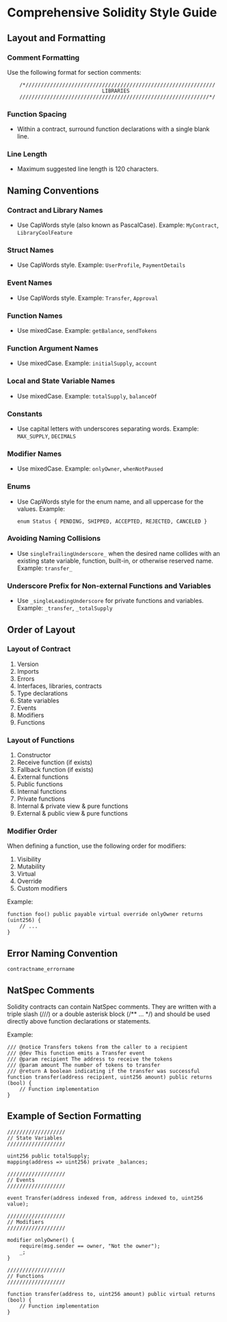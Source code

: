# Comprehensive Solidity Style Guide

## Layout and Formatting

### Comment Formatting
Use the following format for section comments:
```solidity
    /*//////////////////////////////////////////////////////////////
                               LIBRARIES
    //////////////////////////////////////////////////////////////*/
```

### Function Spacing
- Within a contract, surround function declarations with a single blank line.

### Line Length
- Maximum suggested line length is 120 characters.

## Naming Conventions

### Contract and Library Names
- Use CapWords style (also known as PascalCase).
  Example: `MyContract`, `LibraryCoolFeature`

### Struct Names
- Use CapWords style.
  Example: `UserProfile`, `PaymentDetails`

### Event Names
- Use CapWords style.
  Example: `Transfer`, `Approval`

### Function Names
- Use mixedCase.
  Example: `getBalance`, `sendTokens`

### Function Argument Names
- Use mixedCase.
  Example: `initialSupply`, `account`

### Local and State Variable Names
- Use mixedCase.
  Example: `totalSupply`, `balanceOf`

### Constants
- Use capital letters with underscores separating words.
  Example: `MAX_SUPPLY`, `DECIMALS`

### Modifier Names
- Use mixedCase.
  Example: `onlyOwner`, `whenNotPaused`

### Enums
- Use CapWords style for the enum name, and all uppercase for the values.
  Example:
  ```solidity
  enum Status { PENDING, SHIPPED, ACCEPTED, REJECTED, CANCELED }
  ```

### Avoiding Naming Collisions
- Use `singleTrailingUnderscore_` when the desired name collides with an existing state variable, function, built-in, or otherwise reserved name.
  Example: `transfer_`

### Underscore Prefix for Non-external Functions and Variables
- Use `_singleLeadingUnderscore` for private functions and variables.
  Example: `_transfer`, `_totalSupply`

## Order of Layout

### Layout of Contract
1. Version
2. Imports
3. Errors
4. Interfaces, libraries, contracts
5. Type declarations
6. State variables
7. Events
8. Modifiers
9. Functions

### Layout of Functions
1. Constructor
2. Receive function (if exists)
3. Fallback function (if exists)
4. External functions
5. Public functions
6. Internal functions
7. Private functions
8. Internal & private view & pure functions
9. External & public view & pure functions

### Modifier Order
When defining a function, use the following order for modifiers:
1. Visibility
2. Mutability
3. Virtual
4. Override
5. Custom modifiers

Example:
```solidity
function foo() public payable virtual override onlyOwner returns (uint256) {
    // ...
}
```

## Error Naming Convention
```
contractname_errorname
```

## NatSpec Comments
Solidity contracts can contain NatSpec comments. They are written with a triple slash (///) or a double asterisk block (/** ... */) and should be used directly above function declarations or statements.

Example:
```solidity
/// @notice Transfers tokens from the caller to a recipient
/// @dev This function emits a Transfer event
/// @param recipient The address to receive the tokens
/// @param amount The number of tokens to transfer
/// @return A boolean indicating if the transfer was successful
function transfer(address recipient, uint256 amount) public returns (bool) {
    // Function implementation
}
```

## Example of Section Formatting
```solidity
///////////////////
// State Variables
///////////////////

uint256 public totalSupply;
mapping(address => uint256) private _balances;

///////////////////
// Events
///////////////////

event Transfer(address indexed from, address indexed to, uint256 value);

///////////////////
// Modifiers
///////////////////

modifier onlyOwner() {
    require(msg.sender == owner, "Not the owner");
    _;
}

///////////////////
// Functions
///////////////////

function transfer(address to, uint256 amount) public virtual returns (bool) {
    // Function implementation
}
```